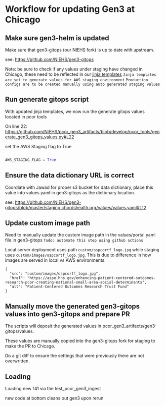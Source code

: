 # Workflow for updating Gen3 at Chicago

## Make sure gen3-helm is updated

Make sure that gen3-gitops (our NIEHS fork) is up to date with upstream.

see: https://github.com/NIEHS/gen3-gitops

Note: be sure to check if any values under staging have changed in Chicago, these need to be reflected in our [jinja templates](../gen3-gitops/templates/) 
`Jinja templates are set to generate values for AWS staging environment`
`Production configs are to be created manually using auto generated staging values`

## Run generate gitops script

With updated jinja templates, we now run the generate gitops values located in pcor tools

On line 22: https://github.com/NIEHS/pcor_gen3_artifacts/blob/develop/pcor_tools/generate_gen3_gitops_values.py#L22

set the AWS Staging flag to True

```python

AWS_STAGING_FLAG = True

```

## Ensure the data dictionary URL is correct

Coordiate with Jawad for proper s3 bucket for data dictionary, place this value into values.yaml in gen3-gitops as the dictionary location.

see: https://github.com/NIEHS/gen3-gitops/blob/master/staging.chordshealth.org/values/values.yaml#L12

## Update custom image path
Need to manually update the custom image path in the values/portal.yaml file in gen3-gitops
`Todo: automate this step using github actions`

Local server deployment uses path `custom/ospcortf_logo.jpg` while staging uses `custom/images/ospcortf_logo.jpg`.
This is due to difference in how images are served in local vs AWS environments.

```
{
  "src": "custom/images/ospcortf_logo.jpg",
  "href": "https://aspe.hhs.gov/enhancing-patient-centered-outcomes-research-pcor-creating-national-small-area-social-determinants",
  "alt": "Patient-Centered Outcomes Research Trust Fund"
}
```

## Manually move the generated gen3-gitops values into gen3-gitops and prepare PR

The scripts will deposit the generated values in pcor_gen3_artifacts/gen3-gitops/values.

These values are manually copied into the gen3-gitops fork for staging to make the PR to Chicago.

Do a git diff to ensure the settings that were previously there are not overwritten.



## Loading

Loading new 141 via the test_pcor_gen3_ingest

new code at bottom cleans out gen3 upon rerun